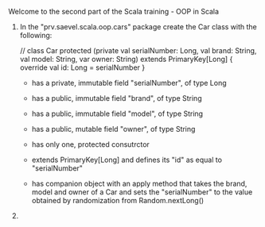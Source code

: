 Welcome to the second part of the Scala training - OOP in Scala

1. In the "prv.saevel.scala.oop.cars" package create the Car class with the following:

    // class Car protected (private val serialNumber: Long, val brand: String, val model: String, var owner: String) extends PrimaryKey[Long] {
         override val id: Long = serialNumber
       }

    * has a private, immutable field "serialNumber", of type Long
    
    * has a public, immutable field "brand", of type String
    
    * has a public, immutable field "model", of type String
    
    * has a public, mutable field "owner", of type String
    
    * has only one, protected consutrctor
    
    * extends PrimaryKey[Long] and defines its "id" as equal to "serialNumber"
    
    * has companion object with an apply method that takes the brand, model and owner of a Car and sets the "serialNumber"
    to the value obtained by randomization from Random.nextLong()
    
2.     